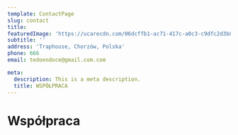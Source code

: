 ```yaml
---
template: ContactPage
slug: contact
title: 
featuredImage: 'https://ucarecdn.com/06dcffb1-ac71-417c-a0c3-c9dfc2d3b8c2/'
subtitle: ''
address: 'Traphouse, Chorzów, Polska'
phone: 666
email: tedoendoce@gmail.com.com

meta:
  description: This is a meta description.
  title: WSPÓŁPRACA
---
```


# Współpraca


